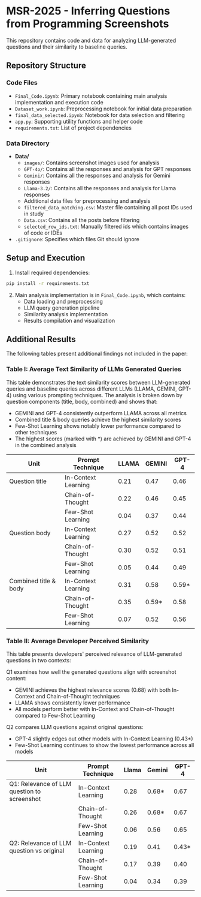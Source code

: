 # MSR-2025 - Inferring Questions from Programming Screenshots

This repository contains code and data for analyzing LLM-generated questions and their similarity to baseline queries.

## Repository Structure

### Code Files
- `Final_Code.ipynb`: Primary notebook containing main analysis implementation and execution code
- `Dataset_work.ipynb`: Preprocessing notebook for initial data preparation
- `final_data_selected.ipynb`: Notebook for data selection and filtering
- `app.py`: Supporting utility functions and helper code
- `requirements.txt`: List of project dependencies

### Data Directory
- **Data/**
  - `images/`: Contains screenshot images used for analysis
  - `GPT-4o/`: Contains all the responses and analysis for GPT responses
  - `Gemini/`: Contains all the responses and analysis for Gemini responses
  - `Llama-3.2/`: Contains all the responses and analysis for Llama responses
  - Additional data files for preprocessing and analysis
  - `filtered_data_matching.csv`: Master file containing all post IDs used in study
  - `Data.csv`: Contains all the posts before filtering
  - `selected_row_ids.txt`: Manually filtered ids which contains images of code or IDEs
- `.gitignore`: Specifies which files Git should ignore

## Setup and Execution

1. Install required dependencies:
```bash
pip install -r requirements.txt
```

2. Main analysis implementation is in `Final_Code.ipynb`, which contains:
   - Data loading and preprocessing
   - LLM query generation pipeline
   - Similarity analysis implementation
   - Results compilation and visualization

## Additional Results

The following tables present additional findings not included in the paper:

### Table I: Average Text Similarity of LLMs Generated Queries

This table demonstrates the text similarity scores between LLM-generated queries and baseline queries across different LLMs (LLAMA, GEMINI, GPT-4) using various prompting techniques. The analysis is broken down by question components (title, body, combined) and shows that:
- GEMINI and GPT-4 consistently outperform LLAMA across all metrics
- Combined title & body queries achieve the highest similarity scores
- Few-Shot Learning shows notably lower performance compared to other techniques
- The highest scores (marked with *) are achieved by GEMINI and GPT-4 in the combined analysis

| Unit | Prompt Technique | LLAMA | GEMINI | GPT-4 |
|------|-----------------|--------|---------|--------|
| Question title | In-Context Learning | 0.21 | 0.47 | 0.46 |
| | Chain-of-Thought | 0.22 | 0.46 | 0.45 |
| | Few-Shot Learning | 0.04 | 0.37 | 0.44 |
| Question body | In-Context Learning | 0.27 | 0.52 | 0.52 |
| | Chain-of-Thought | 0.30 | 0.52 | 0.51 |
| | Few-Shot Learning | 0.05 | 0.44 | 0.49 |
| Combined title & body | In-Context Learning | 0.31 | 0.58 | 0.59* |
| | Chain-of-Thought | 0.35 | 0.59* | 0.58 |
| | Few-Shot Learning | 0.07 | 0.52 | 0.56 |

### Table II: Average Developer Perceived Similarity

This table presents developers' perceived relevance of LLM-generated questions in two contexts:

Q1 examines how well the generated questions align with screenshot content:
- GEMINI achieves the highest relevance scores (0.68) with both In-Context and Chain-of-Thought techniques
- LLAMA shows consistently lower performance
- All models perform better with In-Context and Chain-of-Thought compared to Few-Shot Learning

Q2 compares LLM questions against original questions:
- GPT-4 slightly edges out other models with In-Context Learning (0.43*)
- Few-Shot Learning continues to show the lowest performance across all models

| Unit | Prompt Technique | Llama | Gemini | GPT-4 |
|------|-----------------|-------|---------|--------|
| Q1: Relevance of LLM question to screenshot | In-Context Learning | 0.28 | 0.68* | 0.67 |
| | Chain-of-Thought | 0.26 | 0.68* | 0.67 |
| | Few-Shot Learning | 0.06 | 0.56 | 0.65 |
| Q2: Relevance of LLM question vs original | In-Context Learning | 0.19 | 0.41 | 0.43* |
| | Chain-of-Thought | 0.17 | 0.39 | 0.40 |
| | Few-Shot Learning | 0.04 | 0.34 | 0.39 |
